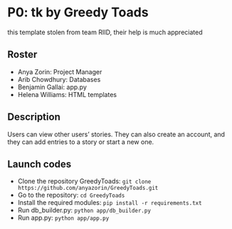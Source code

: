 # P0: tk by Greedy Toads
this template stolen from team RIID, their help is much appreciated
## Roster
* Anya Zorin: Project Manager
* Arib Chowdhury: Databases
* Benjamin Gallai: app.py
* Helena Williams: HTML templates
## Description
Users can view other users’ stories. They can also create an account, and they can add entries to a story or start a new one.
## Launch codes
* Clone the repository GreedyToads: `git clone https://github.com/anyazorin/GreedyToads.git` 
* Go to the repository: `cd GreedyToads`
* Install the required modules: `pip install -r requirements.txt`
* Run db_builder.py: `python app/db_builder.py`
* Run app.py: `python app/app.py`

